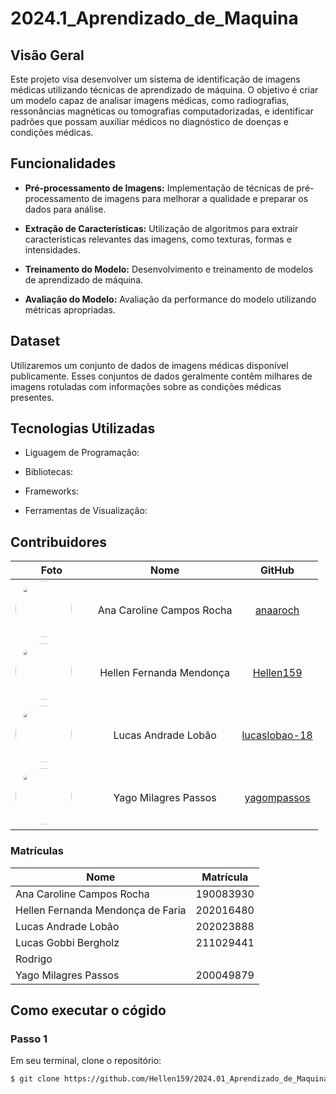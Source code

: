 # 2024.1_Aprendizado_de_Maquina

## Visão Geral

Este projeto visa desenvolver um sistema de identificação de imagens médicas utilizando técnicas de aprendizado de máquina. O objetivo é criar um modelo capaz de analisar imagens médicas, como radiografias, ressonâncias magnéticas ou tomografias computadorizadas, e identificar padrões que possam auxiliar médicos no diagnóstico de doenças e condições médicas.

## Funcionalidades

- <b>Pré-processamento de Imagens:</b> Implementação de técnicas de pré-processamento de imagens para melhorar a qualidade e preparar os dados para análise.

- <b>Extração de Características:</b> Utilização de algoritmos para extrair características relevantes das imagens, como texturas, formas e intensidades.

- <b>Treinamento do Modelo:</b> Desenvolvimento e treinamento de modelos de aprendizado de máquina.

- <b>Avaliação do Modelo:</b>  Avaliação da performance do modelo utilizando métricas apropriadas.

## Dataset 

Utilizaremos um conjunto de dados de imagens médicas disponível publicamente. Esses conjuntos de dados geralmente contêm milhares de imagens rotuladas com informações sobre as condições médicas presentes.

## Tecnologias Utilizadas

- Liguagem de Programação:

- Bibliotecas:

- Frameworks:

- Ferramentas de Visualização:



## Contribuidores

|                                                                                        **Foto**                                                                                         |         **Nome**         |                    **GitHub**                     |
| :-------------------------------------------------------------------------------------------------------------------------------------------------------------------------------------: | :----------------------: | :-----------------------------------------------: |
|   <a href="https://github.com/anaaroch"><img src="https://avatars.githubusercontent.com/u/71738607?v=4" height="auto" width="90" style="border-radius:50%"></a> &nbsp; &nbsp; &nbsp;   | Ana Caroline Campos Rocha |     [anaaroch](https://github.com/anaaroch)     |
|   <a href="https://github.com/Hellen159"><img src="https://avatars.githubusercontent.com/u/84354824?v=4" height="auto" width="90" style="border-radius:50%"></a> &nbsp; &nbsp; &nbsp;   | Hellen Fernanda Mendonça |     [Hellen159](https://github.com/Hellen159)     |
| <a href="https://github.com/lucaslobao-18"><img src="https://avatars.githubusercontent.com/u/83256558?v=4" height="auto" width="90" style="border-radius:50%"></a> &nbsp; &nbsp; &nbsp; |   Lucas Andrade Lobão    | [lucaslobao-18](https://github.com/lucaslobao-18) |
| <a href="https://github.com/yagompassos-18"><img src="https://avatars.githubusercontent.com/u/73550220?v=4" height="auto" width="90" style="border-radius:50%"></a> &nbsp; &nbsp; &nbsp; |   Yago Milagres Passos  | [yagompassos](https://github.com/yagompassos) |


### Matrículas

| Nome                              | Matrícula |
| --------------------------------- | --------- |
| Ana Caroline Campos Rocha             | 190083930 |
| Hellen Fernanda Mendonça de Faria | 202016480 |
| Lucas Andrade Lobão               | 202023888 |
| Lucas Gobbi Bergholz                | 211029441 |
| Rodrigo                 |  |
| Yago Milagres Passos   | 200049879 |


## Como executar o cógido

### Passo 1
Em seu terminal, clone o repositório:
```bash
$ git clone https://github.com/Hellen159/2024.01_Aprendizado_de_Maquina.git
```

